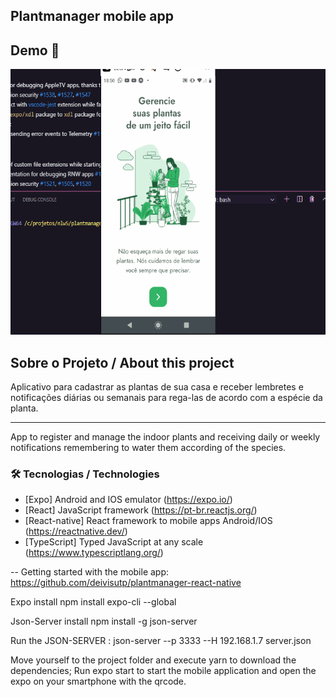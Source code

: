 ## Plantmanager mobile app

## Demo 📸

<div align="center" >
  <img src="./github/plantmanager.gif" alt="plantmanager" height="425">
</div>

## Sobre o Projeto / About this project

Aplicativo para cadastrar as plantas de sua casa e receber lembretes e notificações diárias ou semanais para rega-las de acordo com a espécie da planta.

---

App to register and manage the indoor plants and receiving daily or weekly notifications remembering to water them according of the species.

### 🛠 Tecnologias / Technologies
 - [Expo] Android and IOS emulator (https://expo.io/)
 - [React] JavaScript framework (https://pt-br.reactjs.org/)
 - [React-native] React framework to mobile apps Android/IOS (https://reactnative.dev/)
 - [TypeScript] Typed JavaScript at any scale (https://www.typescriptlang.org/)

--
Getting started with the mobile app:
https://github.com/deivisutp/plantmanager-react-native

Expo install
npm install expo-cli --global

Json-Server install
npm install -g json-server

Run the JSON-SERVER :
json-server --p 3333 --H 192.168.1.7 server.json

Move yourself to the project folder and execute yarn to download the dependencies;
Run expo start to start the mobile application and open the expo on your smartphone 
with the qrcode.
